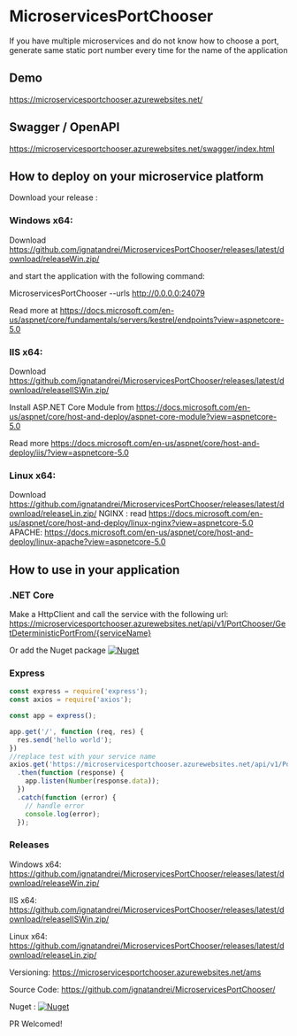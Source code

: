 # MicroservicesPortChooser
If you have multiple microservices and do not know how to choose a port, generate same static port number every time for the name of the application

## Demo 

https://microservicesportchooser.azurewebsites.net/

## Swagger / OpenAPI
https://microservicesportchooser.azurewebsites.net/swagger/index.html

## How to deploy on your  microservice platform

Download your release :
### Windows x64: 

Download https://github.com/ignatandrei/MicroservicesPortChooser/releases/latest/download/releaseWin.zip/

and start the application with the following command:  

MicroservicesPortChooser --urls http://0.0.0.0:24079

Read more at https://docs.microsoft.com/en-us/aspnet/core/fundamentals/servers/kestrel/endpoints?view=aspnetcore-5.0

### IIS x64: 

Download https://github.com/ignatandrei/MicroservicesPortChooser/releases/latest/download/releaseIISWin.zip/

Install ASP.NET Core Module from https://docs.microsoft.com/en-us/aspnet/core/host-and-deploy/aspnet-core-module?view=aspnetcore-5.0

Read more https://docs.microsoft.com/en-us/aspnet/core/host-and-deploy/iis/?view=aspnetcore-5.0

### Linux x64: 

Download https://github.com/ignatandrei/MicroservicesPortChooser/releases/latest/download/releaseLin.zip/
NGINX : read https://docs.microsoft.com/en-us/aspnet/core/host-and-deploy/linux-nginx?view=aspnetcore-5.0
APACHE: https://docs.microsoft.com/en-us/aspnet/core/host-and-deploy/linux-apache?view=aspnetcore-5.0


## How to use in your application

### .NET Core
Make a HttpClient and call the service with the following url:
https://microservicesportchooser.azurewebsites.net/api/v1/PortChooser/GetDeterministicPortFrom/{serviceName}

Or add the Nuget package 
<a href='https://www.nuget.org/packages/MicroservicesPortChooser/' target='_blank'>
![Nuget](https://img.shields.io/nuget/v/MicroservicesPortChooser)
</a>

### Express

```javascript
const express = require('express');
const axios = require('axios');

const app = express();

app.get('/', function (req, res) {
  res.send('hello world');
})
//replace test with your service name
axios.get('https://microservicesportchooser.azurewebsites.net/api/v1/PortChooser/GetDeterministicPortFrom/test')
  .then(function (response) {
    app.listen(Number(response.data));
  })
  .catch(function (error) {
    // handle error
    console.log(error);
  });      
```


### Releases

Windows x64: https://github.com/ignatandrei/MicroservicesPortChooser/releases/latest/download/releaseWin.zip/

IIS x64: https://github.com/ignatandrei/MicroservicesPortChooser/releases/latest/download/releaseIISWin.zip/

Linux x64: https://github.com/ignatandrei/MicroservicesPortChooser/releases/latest/download/releaseLin.zip/

Versioning: https://microservicesportchooser.azurewebsites.net/ams

Source Code: https://github.com/ignatandrei/MicroservicesPortChooser/

Nuget : <a href='https://www.nuget.org/packages/MicroservicesPortChooser/' target='_blank'>
![Nuget](https://img.shields.io/nuget/v/MicroservicesPortChooser)
</a>


PR Welcomed!
